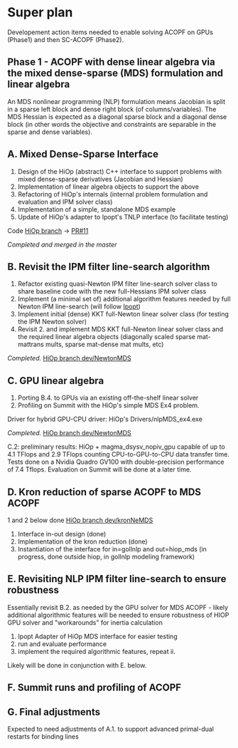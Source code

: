# Super plan

Developement action items needed to enable solving ACOPF on GPUs (Phase1) and then SC-ACOPF (Phase2). 

## Phase 1 - ACOPF with dense linear algebra via the mixed dense-sparse (MDS) formulation and linear algebra

An MDS nonlinear programming (NLP) formulation means Jacobian is split in a sparse left block and dense right block (of columns/variables). The MDS Hessian is expected as a diagonal sparse block and a diagonal dense block (in other words the objective and constraints are separable in the sparse and dense variables).

## A. Mixed Dense-Sparse Interface

1. Design of the HiOp (abstract) C++ interface to support problems with mixed dense-sparse derivatives (Jacobian and Hessian)
2. Implementation of linear algebra objects to support the above
3. Refactoring of HiOp's internals (internal problem formulation and evaluation and IPM solver class)
4. Implementation of a simple, standalone MDS example
5. Update of HiOp's adapter to Ipopt's TNLP interface (to facilitate testing)

Code [HiOp branch](https://github.com/LLNL/hiop/tree/dev/block_interface) -> [PR#11](https://github.com/LLNL/hiop/pull/11)

*Completed and merged in the master*
 
## B. Revisit the IPM filter line-search algorithm

1. Refactor existing quasi-Newton IPM filter line-search solver class to share baseline code with the new full-Hessians IPM solver class
2. Implement (a minimal set of) additional algorithm features needed by full Newton IPM line-search (will follow [Ipopt](http://cepac.cheme.cmu.edu/pasilectures/biegler/ipopt.pdf))
3. Implement initial (dense) KKT full-Newton linear solver class (for testing the IPM Newton solver)
4. Revisit 2. and implement MDS KKT full-Newton linear solver class and the required linear algebra objects (diagonally scaled sparse mat-mattrans mults, sparse mat-dense mat mults, etc)

*Completed.* [HiOp branch dev/NewtonMDS](https://github.com/LLNL/hiop/tree/dev/NewtonMDS)

## C. GPU linear algebra

1. Porting B.4. to GPUs via an existing off-the-shelf linear solver
2. Profiling on Summit with the HiOp's simple MDS Ex4 problem.

Driver for hybrid GPU-CPU driver: HiOp's Drivers/nlpMDS_ex4.exe

*Completed.* [HiOp branch dev/NewtonMDS](https://github.com/LLNL/hiop/tree/dev/NewtonMDS)

C.2: preliminary results: HiOp + magma_dsysv_nopiv_gpu capable of up to 4.1 TFlops and 2.9 TFlops counting CPU-to-GPU-to-CPU data transfer time. Tests done on a Nvidia Quadro GV100 with double-precision performance of 7.4 Tflops. Evaluation on Summit will be done at a later time.

## D. Kron reduction of sparse ACOPF to MDS ACOPF

1 and 2 below done [HiOp branch dev/kronNeMDS](https://github.com/LLNL/hiop/tree/dev/kronNeMDS)

1. Interface in-out design (done)
2. Implementation of the kron reduction (done)
3. Instantiation of the interface for in=gollnlp and out=hiop_mds (in progress, done outside hiop, in gollnlp modeling framework)

## E. Revisiting NLP IPM filter line-search  to ensure robustness
Essentially revisit B.2. as needed by the GPU solver for MDS ACOPF - likely additional algorithmic features will be needed to ensure robustness of HIOP GPU solver and "workarounds" for inertia calculation
1. Ipopt Adapter of HiOp MDS interface for easier testing
2. run and evaluate performance
3. implement the required algorithmic features, repeat ii.

Likely will be done in conjunction with E. below.

## F. Summit runs and profiling of ACOPF



## G. Final adjustments
Expected to need adjustments of A.1. to support advanced primal-dual restarts for binding lines